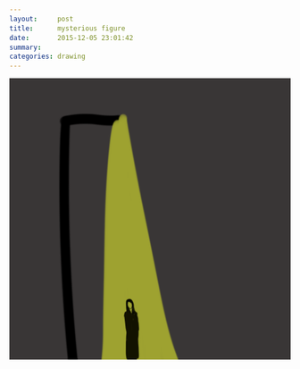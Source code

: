 ```yaml
---
layout:     post
title:      mysterious figure
date:       2015-12-05 23:01:42
summary:    
categories: drawing
---
```

![mysterious figure](/images/diary/mysterious-figure.png "is it her?")
